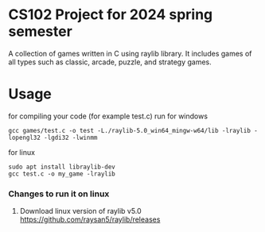 
# CS102 Project for 2024 spring semester
A collection of games written in C using raylib library. It includes games of all types such as classic, arcade, puzzle, and strategy games.

# Usage
for compiling your code (for example test.c) run
for windows
```
gcc games/test.c -o test -L./raylib-5.0_win64_mingw-w64/lib -lraylib -lopengl32 -lgdi32 -lwinmm
```

for linux 
```
sudo apt install libraylib-dev
gcc test.c -o my_game -lraylib
```

### Changes to run it on linux

1. Download linux version of raylib v5.0 https://github.com/raysan5/raylib/releases
